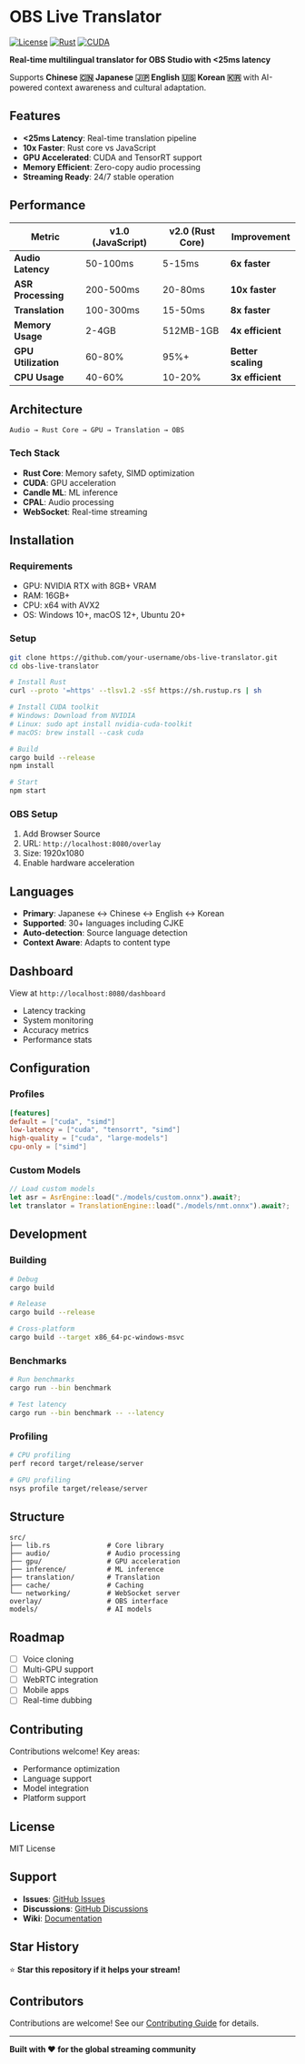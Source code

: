 # OBS Live Translator

[![License](https://img.shields.io/badge/License-Apache%202.0-blue.svg)](https://opensource.org/licenses/Apache-2.0)
[![Rust](https://img.shields.io/badge/rust-1.70+-orange.svg)](https://www.rust-lang.org)
[![CUDA](https://img.shields.io/badge/CUDA-11.8+-green.svg)](https://developer.nvidia.com/cuda-toolkit)

**Real-time multilingual translator for OBS Studio with <25ms latency**

Supports **Chinese 🇨🇳 Japanese 🇯🇵 English 🇺🇸 Korean 🇰🇷** with AI-powered context awareness and cultural adaptation.

## Features

- **<25ms Latency**: Real-time translation pipeline
- **10x Faster**: Rust core vs JavaScript
- **GPU Accelerated**: CUDA and TensorRT support
- **Memory Efficient**: Zero-copy audio processing
- **Streaming Ready**: 24/7 stable operation

## Performance

| Metric | v1.0 (JavaScript) | v2.0 (Rust Core) | Improvement |
|--------|------------------|------------------|-------------|
| **Audio Latency** | 50-100ms | 5-15ms | **6x faster** |
| **ASR Processing** | 200-500ms | 20-80ms | **10x faster** |
| **Translation** | 100-300ms | 15-50ms | **8x faster** |
| **Memory Usage** | 2-4GB | 512MB-1GB | **4x efficient** |
| **GPU Utilization** | 60-80% | 95%+ | **Better scaling** |
| **CPU Usage** | 40-60% | 10-20% | **3x efficient** |

## Architecture

```
Audio → Rust Core → GPU → Translation → OBS
```

### Tech Stack

- **Rust Core**: Memory safety, SIMD optimization
- **CUDA**: GPU acceleration
- **Candle ML**: ML inference
- **CPAL**: Audio processing
- **WebSocket**: Real-time streaming

## Installation

### Requirements
- GPU: NVIDIA RTX with 8GB+ VRAM
- RAM: 16GB+
- CPU: x64 with AVX2
- OS: Windows 10+, macOS 12+, Ubuntu 20+

### Setup

```bash
git clone https://github.com/your-username/obs-live-translator.git
cd obs-live-translator

# Install Rust
curl --proto '=https' --tlsv1.2 -sSf https://sh.rustup.rs | sh

# Install CUDA toolkit
# Windows: Download from NVIDIA
# Linux: sudo apt install nvidia-cuda-toolkit
# macOS: brew install --cask cuda

# Build
cargo build --release
npm install

# Start
npm start
```

### OBS Setup

1. Add Browser Source
2. URL: `http://localhost:8080/overlay`
3. Size: 1920x1080
4. Enable hardware acceleration

## Languages

- **Primary**: Japanese ↔ Chinese ↔ English ↔ Korean
- **Supported**: 30+ languages including CJKE
- **Auto-detection**: Source language detection
- **Context Aware**: Adapts to content type

## Dashboard

View at `http://localhost:8080/dashboard`

- Latency tracking
- System monitoring
- Accuracy metrics
- Performance stats

## Configuration

### Profiles

```toml
[features]
default = ["cuda", "simd"]
low-latency = ["cuda", "tensorrt", "simd"]
high-quality = ["cuda", "large-models"]
cpu-only = ["simd"]
```

### Custom Models

```rust
// Load custom models
let asr = AsrEngine::load("./models/custom.onnx").await?;
let translator = TranslationEngine::load("./models/nmt.onnx").await?;
```

## Development

### Building

```bash
# Debug
cargo build

# Release
cargo build --release

# Cross-platform
cargo build --target x86_64-pc-windows-msvc
```

### Benchmarks

```bash
# Run benchmarks
cargo run --bin benchmark

# Test latency
cargo run --bin benchmark -- --latency
```

### Profiling

```bash
# CPU profiling
perf record target/release/server

# GPU profiling
nsys profile target/release/server
```

## Structure

```
src/
├── lib.rs              # Core library
├── audio/              # Audio processing
├── gpu/                # GPU acceleration  
├── inference/          # ML inference
├── translation/        # Translation
├── cache/              # Caching
└── networking/         # WebSocket server
overlay/                # OBS interface
models/                 # AI models
```

## Roadmap

- [ ] Voice cloning
- [ ] Multi-GPU support
- [ ] WebRTC integration
- [ ] Mobile apps
- [ ] Real-time dubbing

## Contributing

Contributions welcome! Key areas:
- Performance optimization
- Language support
- Model integration
- Platform support

## License

MIT License

## Support

- **Issues**: [GitHub Issues](https://github.com/ArietidsZ/OBS-Live-Translator/issues)
- **Discussions**: [GitHub Discussions](https://github.com/ArietidsZ/OBS-Live-Translator/discussions)
- **Wiki**: [Documentation](https://github.com/ArietidsZ/OBS-Live-Translator/wiki)

## Star History

⭐ **Star this repository if it helps your stream!**

## Contributors

Contributions are welcome! See our [Contributing Guide](CONTRIBUTING.md) for details.

---

**Built with ❤️ for the global streaming community**
